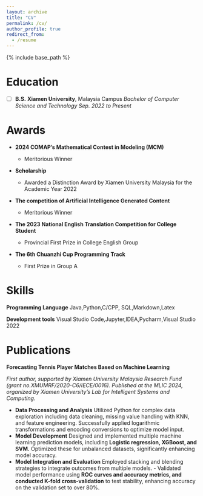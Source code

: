 ```yaml
---
layout: archive
title: "CV"
permalink: /cv/
author_profile: true
redirect_from:
  - /resume
---
```


{% include base_path %}

Education
======
- [ ] **B.S.**
**Xiamen University**, Malaysia Campus
*Bachelor of Computer Science and Technology*
*Sep. 2022 to Present*

Awards
======
* **2024 COMAP’s Mathematical Contest in Modeling (MCM)** 
  - Meritorious Winner

* **Scholarship**
  - Awarded a Distinction Award by Xiamen University Malaysia for the Academic Year 2022
* **The competition of Artificial Intelligence Generated Content** 
  - Meritorious Winner

* **The 2023 National English Translation Competition for College Student**
  - Provincial First Prize in College English Group

* **The 6th Chuanzhi Cup Programming Track**
  - First Prize in Group A

Skills
======
  **Programming Language**
  Java,Python,C/CPP, SQL,Markdown,Latex

  **Development tools**
  Visual Studio Code,Jupyter,IDEA,Pycharm,Visual Studio 2022 

Publications
======
  **Forecasting Tennis Player Matches Based on Machine Learning**

  *First author, supported by Xiamen University Malaysia Research Fund (grant no.XMUMRF/2020-C6/IECE/0016).*
  *Published at the MLIC 2024, organized by Xiamen University’s Lab for Intelligent Systems and Computing.*

- **Data Processing and Analysis** 
Utilized Python for complex data exploration including data cleaning, missing value handling with KNN, and feature engineering. Successfully applied logarithmic transformations and encoding conversions to optimize model input.
- **Model Development** 
Designed and implemented multiple machine learning prediction models, including **Logistic regression, XGBoost, and SVM.** Optimized these for unbalanced datasets, significantly enhancing model accuracy.
- **Model Integration and Evaluation**
Employed stacking and blending strategies to integrate outcomes from multiple models. - Validated model performance using **ROC curves and accuracy metrics, and conducted K-fold cross-validation** to test stability, enhancing accuracy on the validation set to over 80%.
  

